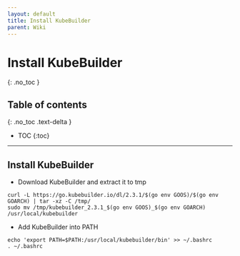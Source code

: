 ```yaml
---
layout: default
title: Install KubeBuilder
parent: Wiki
---
```


# Install KubeBuilder
{: .no_toc }

## Table of contents
{: .no_toc .text-delta }

- TOC
{:toc}

---

## Install KubeBuilder

- Download KubeBuilder and extract it to tmp

```
curl -L https://go.kubebuilder.io/dl/2.3.1/$(go env GOOS)/$(go env GOARCH) | tar -xz -C /tmp/
sudo mv /tmp/kubebuilder_2.3.1_$(go env GOOS)_$(go env GOARCH) /usr/local/kubebuilder
```

- Add KubeBuilder into PATH

```
echo 'export PATH=$PATH:/usr/local/kubebuilder/bin' >> ~/.bashrc
. ~/.bashrc
```